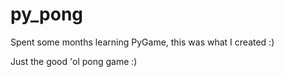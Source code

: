 # py_pong

Spent some months learning PyGame, this was what I created :)

Just the good 'ol pong game :)
